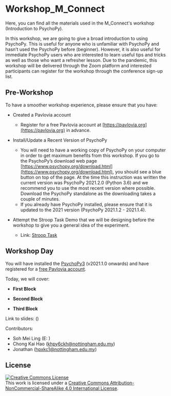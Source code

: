 # Workshop_M_Connect
Here, you can find all the materials used in the M_Connect's workshop (Introduction to PsychoPy). 

In this workshop, we are going to give a broad introduction to using PsychoPy. This is useful for anyone who is unfamiliar with PsychoPy and hasn’t used the PsychoPy before (beginner). However, it is also useful for immediate PsychoPy users who are interested to learn useful tips and tricks as well as those who want a refresher lesson. Due to the pandemic, this workshop will be delivered through the Zoom platform and interested participants can register for the workshop through the conference sign-up list. 

## Pre-Workshop
To have a smoother workshop experience, please ensure that you have:

- Created a Pavlovia account
    - Register for a free Pavlovia account at [https://pavlovia.org](https://pavlovia.org) in advance. 

- Install/Update a Recent Version of PsychoPy
    - You will need to have a working copy of PsychoPy on your computer in order to get maximum benefits from this workshop. If you go to the PsychoPy’s download web page [https://www.psychopy.org/download.html](https://www.psychopy.org/download.html), you should see a blue button on top of the page. At the time this instruction was written the current version was PsychoPy 2021.2.0 (Python 3.6) and we recommend you to use the most recent version where possible. Download the PsychoPy standalone as the downloading takes a couple of minutes. 
    - If you already have PsychoPy installed, please ensure that it is updated to the 2021 version (PsychoPy 2021.1.2 - 2021.1.4).

- Attempt the Stroop Task Demo that we will be designing before the workshop to give you a general idea of the experiment.
    - Link: [Stroop Task](https://run.pavlovia.org/hpxms1/stroop_demo_workshop)

## Workshop Day
You will have installed the [PsychoPy3](https://www.psychopy.org/download.html) (v2021.1.0 onwards) and have registered for a [free Pavlovia account](https://gitlab.pavlovia.org/users/sign_in). 

Today, we will cover: 
- **First Block**


- **Second Block**


- **Third Block**

Link to slides: ()

Contributors:
- Soh Mei Ling (E: )
- Chong Kai Hao (khpy6ckh@nottingham.edu.my)
- Jonathan (hpxkc1@nottingham.edu.my)

## License
<a rel="license" href="http://creativecommons.org/licenses/by-nc-sa/4.0/"><img alt="Creative Commons License" style="border-width:0" src="https://i.creativecommons.org/l/by-nc-sa/4.0/88x31.png" /></a><br />This work is licensed under a <a rel="license" href="http://creativecommons.org/licenses/by-nc-sa/4.0/">Creative Commons Attribution-NonCommercial-ShareAlike 4.0 International License</a>.
